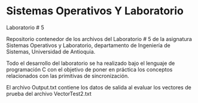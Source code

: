Sistemas Operativos Y Laboratorio
=================================


Laboratorio # 5

Repositorio contenedor de los archivos del Laboratorio # 5 de la asignatura Sistemas Operativos y Laboratorio, departamento de Ingeniería de Sistemas, Universidad de Antioquia.

Todo el desarrollo del laboratorio se ha realizado bajo el lenguaje de programación C con el objetivo de poner en práctica los conceptos relacionados con las primitivas de sincronización.

El archivo Output.txt contiene los datos de salida al evaluar los vectores de prueba del archivo VectorTest2.txt